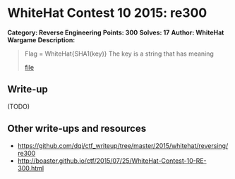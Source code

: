 # WhiteHat Contest 10 2015: re300

**Category: Reverse Engineering**
**Points: 300**
**Solves: 17**
**Author: WhiteHat Wargame**
**Description:**

> Flag = WhiteHat{SHA1(key)}
> The key is a string that has meaning
>
> [file](re300_7cb9f7846b7425cb6532fd55fb4b6b76.zip)

## Write-up

(TODO)

## Other write-ups and resources

* <https://github.com/dqi/ctf_writeup/tree/master/2015/whitehat/reversing/re300> 
* <http://boaster.github.io/ctf/2015/07/25/WhiteHat-Contest-10-RE-300.html>
